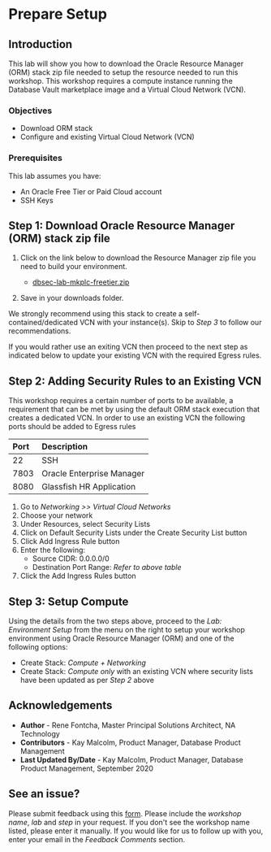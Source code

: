 # Prepare Setup

## Introduction
This lab will show you how to download the Oracle Resource Manager (ORM) stack zip file needed to setup the resource needed to run this workshop. This workshop requires a compute instance running the Database Vault marketplace image and a Virtual Cloud Network (VCN).

### Objectives
-   Download ORM stack
-   Configure and existing Virtual Cloud Network (VCN)

### Prerequisites
This lab assumes you have:
- An Oracle Free Tier or Paid Cloud account
- SSH Keys

## **Step 1**: Download Oracle Resource Manager (ORM) stack zip file
1.  Click on the link below to download the Resource Manager zip file you need to build your environment.  
      - [dbsec-lab-mkplc-freetier.zip](https://objectstorage.us-ashburn-1.oraclecloud.com/p/QbAo9dtFlGQN9TCeI5-VES5JG5n_446mvx1wxNHmF8oisUKSGO3AJORl7PfUlXFL/n/orasenatdpltsecitom02/b/workshop/o/dbsec-lab-mkplc-freetierdbsec-lab-mkplc-freetier.zip)

2.  Save in your downloads folder.

We strongly recommend using this stack to create a self-contained/dedicated VCN with your instance(s). Skip to *Step 3* to follow our recommendations.

If you would rather use an exiting VCN then proceed to the next step as indicated below to update your existing VCN with the required Egress rules.

## **Step 2**: Adding Security Rules to an Existing VCN   
This workshop requires a certain number of ports to be available, a requirement that can be met by using the default ORM stack execution that creates a dedicated VCN. In order to use an existing VCN the following ports should be added to Egress rules

| Port           |Description
| :------------- | :------------------------------------ |
| 22             | SSH                                   |
| 7803           | Oracle Enterprise Manager             |
| 8080           | Glassfish HR Application              |

1.  Go to *Networking >> Virtual Cloud Networks*
2.  Choose your network
3.  Under Resources, select Security Lists
4.  Click on Default Security Lists under the Create Security List button
5.  Click Add Ingress Rule button
6.  Enter the following:  
    - Source CIDR: 0.0.0.0/0
    - Destination Port Range: *Refer to above table*
7.  Click the Add Ingress Rules button

## **Step 3**: Setup Compute   
Using the details from the two steps above, proceed to the *Lab: Environment Setup* from the menu on the right to setup your workshop environment using Oracle Resource Manager (ORM) and one of the following options:
  -  Create Stack:  *Compute + Networking*
  -  Create Stack:  *Compute only* with an existing VCN where security lists have been updated as per *Step 2* above

## Acknowledgements

* **Author** - Rene Fontcha, Master Principal Solutions Architect, NA Technology
* **Contributors** - Kay Malcolm, Product Manager, Database Product Management
* **Last Updated By/Date** - Kay Malcolm, Product Manager, Database Product Management, September 2020

## See an issue?
Please submit feedback using this [form](https://apexapps.oracle.com/pls/apex/f?p=133:1:::::P1_FEEDBACK:1). Please include the *workshop name*, *lab* and *step* in your request.  If you don't see the workshop name listed, please enter it manually. If you would like for us to follow up with you, enter your email in the *Feedback Comments* section.

